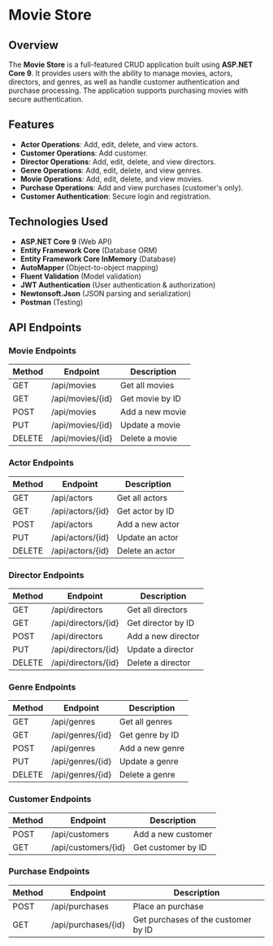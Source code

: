 # Movie Store

## Overview
The **Movie Store** is a full-featured CRUD application built using **ASP.NET Core 9**. It provides users with the ability to manage movies, actors, directors, and genres, as well as handle customer authentication and purchase processing. The application supports purchasing movies with secure authentication.

## Features
- **Actor Operations**: Add, edit, delete, and view actors.
- **Customer Operations**: Add customer.
- **Director Operations**: Add, edit, delete, and view directors.
- **Genre Operations**: Add, edit, delete, and view genres.
- **Movie Operations**: Add, edit, delete, and view movies.
- **Purchase Operations**: Add and view purchases (customer's only).
- **Customer Authentication**: Secure login and registration.

## Technologies Used
- **ASP.NET Core 9** (Web API)
- **Entity Framework Core** (Database ORM)
- **Entity Framework Core InMemory** (Database)
- **AutoMapper** (Object-to-object mapping)
- **Fluent Validation** (Model validation)
- **JWT Authentication** (User authentication & authorization)
- **Newtonsoft.Json** (JSON parsing and serialization)
- **Postman** (Testing)


## API Endpoints
### Movie Endpoints
| Method | Endpoint           | Description          |
|--------|-------------------|----------------------|
| GET    | /api/movies       | Get all movies      |
| GET    | /api/movies/{id}  | Get movie by ID     |
| POST   | /api/movies       | Add a new movie     |
| PUT    | /api/movies/{id}  | Update a movie      |
| DELETE | /api/movies/{id}  | Delete a movie      |

### Actor Endpoints
| Method | Endpoint           | Description          |
|--------|-------------------|----------------------|
| GET    | /api/actors       | Get all actors      |
| GET    | /api/actors/{id}  | Get actor by ID     |
| POST   | /api/actors       | Add a new actor     |
| PUT    | /api/actors/{id}  | Update an actor     |
| DELETE | /api/actors/{id}  | Delete an actor     |

### Director Endpoints
| Method | Endpoint           | Description          |
|--------|-------------------|----------------------|
| GET    | /api/directors       | Get all directors      |
| GET    | /api/directors/{id}  | Get director by ID     |
| POST   | /api/directors       | Add a new director     |
| PUT    | /api/directors/{id}  | Update a director      |
| DELETE | /api/directors/{id}  | Delete a director      |

### Genre Endpoints
| Method | Endpoint           | Description          |
|--------|-------------------|----------------------|
| GET    | /api/genres       | Get all genres      |
| GET    | /api/genres/{id}  | Get genre by ID     |
| POST   | /api/genres       | Add a new genre     |
| PUT    | /api/genres/{id}  | Update a genre      |
| DELETE | /api/genres/{id}  | Delete a genre      |

### Customer Endpoints
| Method | Endpoint           | Description          |
|--------|-------------------|----------------------|
| POST   | /api/customers       | Add a new customer     |
| GET    | /api/customers/{id}  | Get customer by ID     |

### Purchase Endpoints
| Method | Endpoint            | Description                          |
|--------|---------------------|--------------------------------------|
| POST   | /api/purchases      | Place an purchase                    |
| GET    | /api/purchases/{id}  | Get purchases of the customer by ID     |